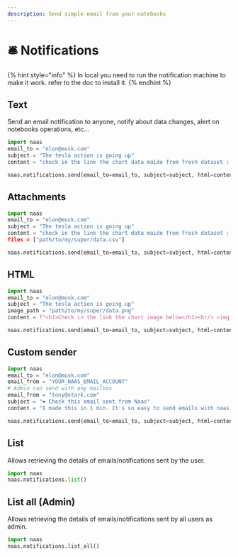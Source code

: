 ```yaml
---
description: Send simple email from your notebooks
---
```


# 🛎️ Notifications

{% hint style="info" %}
In local you need to run the notification machine to make it work. refer to the doc to install it.
{% endhint %}

## Text

Send an email notification to anyone, notify about data changes, alert on notebooks operations, etc... 

```python
import naas
email_to = "elon@musk.com"
subject = "The tesla action is going up"
content = "check in the link the chart data maide from fresh dataset : [LINK]"

naas.notifications.send(email_to=email_to, subject=subject, html=content)
```

## **Attachments**

```python
import naas
email_to = "elon@musk.com"
subject = "The tesla action is going up"
content = "check in the link the chart data maide from fresh dataset : [LINK]"'
files = ["path/to/my/super/data.csv"]

naas.notifications.send(email_to=email_to, subject=subject, html=content, files=files)
```

## HTML  

```python
import naas
email_to = "elon@musk.com"
subject = "The tesla action is going up"
image_path = "path/to/my/super/data.png"
content = f"<h1>Check in the link the chart image below</h1><br/> <img src="{image_path}"/>"

naas.notifications.send(email_to=email_to, subject=subject, html=content)
```

## Custom sender 

```python
import naas
email_to = "elon@musk.com"
email_from = "YOUR_NAAS_EMAIL_ACCOUNT"
# Admin can send with any mailbox
email_from = "tony@stark.com"
subject = "❤️ Check this email sent from Naas"
content = "I made this in 1 min. It's so easy to send emails with naas.ai"

naas.notifications.send(email_to=email_to, subject=subject, html=content, email_from=email_from)
```

## List

Allows retrieving the details of emails/notifications sent by the user.

```python
import naas
naas.notifications.list()
```

## List all \(Admin\)

Allows retrieving the details of emails/notifications sent by all users as admin.

```python
import naas
naas.notifications.list_all()
```

